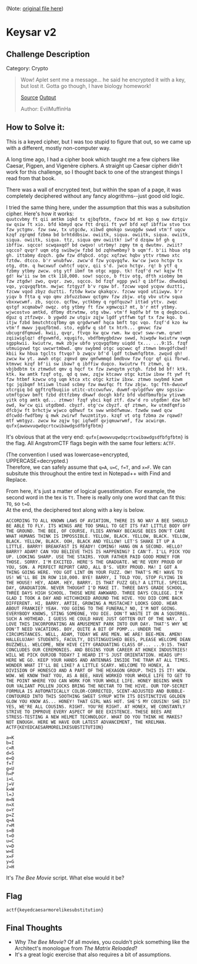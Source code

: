 (Note: [original file here](https://github.com/enh-code/CTF-writeups/blob/main/angstromCTF/2021/keysar_v2/README.md))
# Keysar v2
## Challenge Description
Category: Crypto
> Wow! Aplet sent me a message... he said he encrypted it with a key, but lost it. Gotta go though, I have biology homework!
> 
> [Source](https://files.actf.co/45d2f41c58c51d0e7eeeac6b4fae4b01fca1427bd8e8d2cf5a127b8d7abfcdee/chall.py) [Output](https://files.actf.co/8125825ae0a5c81fe0f3e4520b95c02937a4d6624929afec84e451366ede6552/out.txt)
> 
> Author: EvilMuffinHa  
  
## How to Solve it:

This is a keyed cipher, but I was too stupid to figure that out, so we came up with a different, mostly non-computer way.  
  
A long time ago, I had a cipher book which taught me a few ciphers like Caesar, Pigpen, and Vigenère ciphers. A straight up Caesar cipher didn't work for this challenge, so I thought back to one of the strangest things I read from that book.  
  
There was a wall of encrypted text, but within the span of a page, it was completely deciphered without any fancy alogrithms--just good old logic.  
  
I tried the same thing here, under the assumption that this was a subsitution cipher. Here's how it works:  
`quutcvbmy ft qii amtkm iqkd tx qjbqfbtm, fzwcw bd mt kqo q sww dztgiv sw qsiw ft xio. bfd kbmyd qcw ftt drqii ft ywf bfd xqf ibffiw stvo txx fzw yctgmv. fzw sww, tx utgcdw, xibwd qmokqo swuqgdw swwd vtm'f uqcw kzqf zgrqmd fzbma bd brhtddbsiw. owiitk, siqua. owiitk, siqua. owiitk, siqua. owiitk, siqua. ttz, siqua qmv owiitk! iwf'd dzqaw bf gh q ibffiw. sqcco! scwqaxqdf bd cwqvo! utrbmy! zqmy tm q dwutmv. zwiit? sqcco? qvqr? uqm otg swibwjw fzbd bd zqhhwmbmy? b uqm'f. b'ii hbua otg gh. ittabmy dzqch. gdw fzw dfqbcd. otgc xqfzwc hqbv yttv rtmwo xtc fztdw. dtcco. b'r wnubfwv. zwcw'd fzw ycqvgqfw. kw'cw jwco hctgv tx otg, dtm. q hwcxwuf cwhtcf uqcv, qii s'd. jwco hctgv. rq! b ytf q fzbmy ytbmy zwcw. otg ytf ibmf tm otgc xgpp. tk! fzqf'd rw! kqjw ft gd! kw'ii sw bm ctk 118,000. sow! sqcco, b ftiv otg, dfth xiobmy bm fzw ztgdw! zwo, qvqr. zwo, sqcco. bd fzqf xgpp ywi? q ibffiw. dhwubqi vqo, ycqvgqfbtm. mwjwc fztgyzf b'v rqaw bf. fzcww vqod ycqvw duztti, fzcww vqod zbyz duztti. fztdw kwcw qkakqcv. fzcww vqod utiiwyw. b'r yiqv b ftta q vqo qmv zbfuzzbawv qctgmv fzw zbjw. otg vbv utrw squa vbxxwcwmf. zb, sqcco. qcfbw, yctkbmy q rgdfquzw? ittad yttv. zwqc qstgf xcqmabw? owqz. otg ytbmy ft fzw xgmwcqi? mt, b'r mtf ytbmy. wjwcostvo amtkd, dfbmy dtrwtmw, otg vbw. vtm'f kqdfw bf tm q degbccwi. dguz q ztfzwqv. b ygwdd zw utgiv zqjw lgdf ytffwm tgf tx fzw kqo. b itjw fzbd bmutchtcqfbmy qm qrgdwrwmf hqca bmft tgc vqo. fzqf'd kzo kw vtm'f mwwv jquqfbtmd. sto, egbfw q sbf tx htrh... gmvwc fzw ubcugrdfqmuwd. kwii, qvqr, ftvqo kw qcw rwm. kw qcw! sww-rwm. qrwm! zqiiwiglqz! dfgvwmfd, xqugifo, vbdfbmygbdzwv swwd, hiwqdw kwiutrw vwqm sgppkwii. kwiutrw, mwk zbjw ubfo ycqvgqfbmy uiqdd tx... ...9:15. fzqf utmuigvwd tgc uwcwrtmbwd. qmv swybmd otgc uqcwwc qf ztmwn bmvgdfcbwd! kbii kw hbua tgclts ftvqo? b zwqcv bf'd lgdf tcbwmfqfbtm. zwqvd gh! zwcw kw yt. awwh otgc zqmvd qmv qmfwmmqd bmdbvw fzw fcqr qf qii fbrwd. ktmvwc kzqf bf'ii sw ibaw? q ibffiw duqco. kwiutrw ft ztmwn, q vbjbdbtm tx ztmwdut qmv q hqcf tx fzw zwnqytm yctgh. fzbd bd bf! ktk. ktk. kw amtk fzqf otg, qd q sww, zqjw ktcawv otgc kztiw ibxw ft ywf ft fzw htbmf kzwcw otg uqm ktca xtc otgc kztiw ibxw. ztmwo swybmd kzwm tgc jqibqmf htiiwm ltuad scbmy fzw mwufqc ft fzw zbjw. tgc fth-dwucwf xtcrgiq bd qgftrqfbuqiio utitc-utccwufwv, duwmf-qvlgdfwv qmv sgssiw-utmftgcwv bmft fzbd dttfzbmy dkwwf docgh kbfz bfd vbdfbmufbjw ytivwm yitk otg amtk qd... ztmwo! fzqf ybci kqd ztf. dzw'd ro utgdbm! dzw bd? owd, kw'cw qii utgdbmd. cbyzf. otg'cw cbyzf. qf ztmwn, kw utmdfqmfio dfcbjw ft brhctjw wjwco qdhwuf tx sww wnbdfwmuw. fzwdw swwd qcw dfcwdd-fwdfbmy q mwk zwirwf fwuzmtityo. kzqf vt otg fzbma zw rqawd? mtf wmtgyz. zwcw kw zqjw tgc iqfwdf qvjqmuwrwmf, fzw acwirqm. qufx{awowvuqwdqcrtcwibawdgsdfbfgfbtm}`  
  
It's obvious that at the very end: `qufx{awowvuqwdqcrtcwibawdgsdfbfgfbtm}` is the flag. All AngstromCTF flags begin with the same four letters: `ACTF`.  
  
(The convention I used was lowercase=encrypted, UPPERCASE=decrypted.)  
Therefore, we can safely assume that `q=A`, `u=C`, `f=T`, and `x=F`. We can subsitute this throughout the entire text in Notepad++ with Find and Replace.  
  
From here, it's just a matter of logical guesstimation. For example, the second word in the tex is `Tt`. There is really only one word that can fit this: `TO`, so `t=O`.  
At the end, the deciphered text along with a key is below.  
  
`ACCORDING TO ALL KNOWN LAWS OF AVIATION, THERE IS NO WAY A BEE SHOULD BE ABLE TO FLY. ITS WINGS ARE TOO SMALL TO GET ITS FAT LITTLE BODY OFF THE GROUND. THE BEE, OF COURSE, FLIES ANYWAY BECAUSE BEES DON'T CARE WHAT HUMANS THINK IS IMPOSSIBLE. YELLOW, BLACK. YELLOW, BLACK. YELLOW, BLACK. YELLOW, BLACK. OOH, BLACK AND YELLOW! LET'S SHAKE IT UP A LITTLE. BARRY! BREAKFAST IS READY! COMING! HANG ON A SECOND. HELLO? BARRY? ADAM? CAN YOU BELIEVE THIS IS HAPPENING? I CAN'T. I'LL PICK YOU UP. LOOKING SHARP. USE THE STAIRS. YOUR FATHER PAID GOOD MONEY FOR THOSE. SORRY. I'M EXCITED. HERE'S THE GRADUATE. WE'RE VERY PROUD OF YOU, SON. A PERFECT REPORT CARD, ALL B'S. VERY PROUD. MA! I GOT A THING GOING HERE. YOU GOT LINT ON YOUR FUZZ. OW! THAT'S ME! WAVE TO US! WE'LL BE IN ROW 118,000. BYE! BARRY, I TOLD YOU, STOP FLYING IN THE HOUSE! HEY, ADAM. HEY, BARRY. IS THAT FUZZ GEL? A LITTLE. SPECIAL DAY, GRADUATION. NEVER THOUGHT I'D MAKE IT. THREE DAYS GRADE SCHOOL, THREE DAYS HIGH SCHOOL. THOSE WERE AWKWARD. THREE DAYS COLLEGE. I'M GLAD I TOOK A DAY AND HITCHHIKED AROUND THE HIVE. YOU DID COME BACK DIFFERENT. HI, BARRY. ARTIE, GROWING A MUSTACHE? LOOKS GOOD. HEAR ABOUT FRANKIE? YEAH. YOU GOING TO THE FUNERAL? NO, I'M NOT GOING. EVERYBODY KNOWS, STING SOMEONE, YOU DIE. DON'T WASTE IT ON A SQUIRREL. SUCH A HOTHEAD. I GUESS HE COULD HAVE JUST GOTTEN OUT OF THE WAY. I LOVE THIS INCORPORATING AN AMUSEMENT PARK INTO OUR DAY. THAT'S WHY WE DON'T NEED VACATIONS. BOY, QUITE A BIT OF POMP... UNDER THE CIRCUMSTANCES. WELL, ADAM, TODAY WE ARE MEN. WE ARE! BEE-MEN. AMEN! HALLELUJAH! STUDENTS, FACULTY, DISTINGUISHED BEES, PLEASE WELCOME DEAN BUZZWELL. WELCOME, NEW HIVE CITY GRADUATING CLASS OF... ...9:15. THAT CONCLUDES OUR CEREMONIES. AND BEGINS YOUR CAREER AT HONEX INDUSTRIES! WILL WE PICK OURJOB TODAY? I HEARD IT'S JUST ORIENTATION. HEADS UP! HERE WE GO. KEEP YOUR HANDS AND ANTENNAS INSIDE THE TRAM AT ALL TIMES. WONDER WHAT IT'LL BE LIKE? A LITTLE SCARY. WELCOME TO HONEX, A DIVISION OF HONESCO AND A PART OF THE HEXAGON GROUP. THIS IS IT! WOW. WOW. WE KNOW THAT YOU, AS A BEE, HAVE WORKED YOUR WHOLE LIFE TO GET TO THE POINT WHERE YOU CAN WORK FOR YOUR WHOLE LIFE. HONEY BEGINS WHEN OUR VALIANT POLLEN JOCKS BRING THE NECTAR TO THE HIVE. OUR TOP-SECRET FORMULA IS AUTOMATICALLY COLOR-CORRECTED, SCENT-ADJUSTED AND BUBBLE-CONTOURED INTO THIS SOOTHING SWEET SYRUP WITH ITS DISTINCTIVE GOLDEN GLOW YOU KNOW AS... HONEY! THAT GIRL WAS HOT. SHE'S MY COUSIN! SHE IS? YES, WE'RE ALL COUSINS. RIGHT. YOU'RE RIGHT. AT HONEX, WE CONSTANTLY STRIVE TO IMPROVE EVERY ASPECT OF BEE EXISTENCE. THESE BEES ARE STRESS-TESTING A NEW HELMET TECHNOLOGY. WHAT DO YOU THINK HE MAKES? NOT ENOUGH. HERE WE HAVE OUR LATEST ADVANCEMENT, THE KRELMAN. ACTF{KEYEDCAESARMORELIKESUBSTITUTION}`
```
a=K
b=I
c=R
d=S
e=Q
f=T
g=U
h=P
i=L
j=V
k=W
l=J
m=N
n=X
o=Y
p=Z
q=A
r=M
s=B
t=O
u=C
v=D
w=E
x=F
y=G
z=H
```  
  
It's *The Bee Movie* script. What else would it be?  
  
## Flag
`actf{keyedcaesarmorelikesubstitution}`  
  
## Final Thoughts
 - Why *The Bee Movie*? Of all movies, you couldn't pick something like the Architect's monologue from *The Matrix Reloaded*?
 - It's a great logic exercise that also requires a bit of assumptions.
